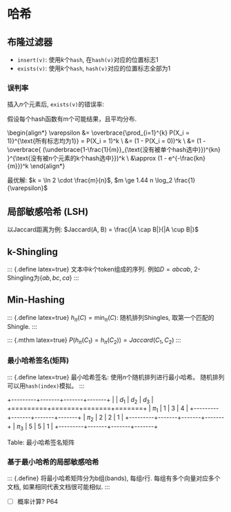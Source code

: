 # 哈希

## 布隆过滤器

* `insert(v)`: 使用$k$个`hash`, 在`hash(v)`对应的位置标志$1$
* `exists(v)`: 使用$k$个`hash`, `hash(v)`对应的位置标志全部为$1$

### 误判率

插入$n$个元素后, `exists(v)`的错误率:

假设每个hash函数有m个可能结果，且平均分布.

\begin{align*}
    \varepsilon
        &= \overbrace{\prod_{i=1}^{k} P(X_i = 1)}^{\text{所有标志均为1}}
         = P(X_i = 1)^k \\
        &= (1 - P(X_i = 0))^k \\
        &= (1 - \overbrace{
            (\underbrace{1-\frac{1}{m}}_{\text{没有被单个hash选中}})^{kn}
            }^{\text{没有被n个元素的k个hash选中}})^k \\
        &\approx (1 - e^{-\frac{kn}{m}})^k
\end{align*}

最优解: $k = \ln 2 \cdot \frac{m}{n}$, $m \ge 1.44 n \log_2 \frac{1}{\varepsilon}$

## 局部敏感哈希 (LSH)

以Jaccard距离为例: $Jaccard(A, B) = \frac{|A \cap B|}{|A \cup B|}$

## k-Shingling

::: {.define latex=true}
文本中$k$个token组成的序列.
例如$D = abcab$, 2-Shingling为$\{ab, bc, ca\}$
:::

## Min-Hashing

::: {.define latex=true}
$h_{\pi}(C) = \min_{\pi} (C)$: 随机排列Shingles, 取第一个匹配的Shingle.
:::

::: {.mthm latex=true}
$P(h_{\pi}(C_1) = h_{\pi}(C_2)) = Jaccard(C_1, C_2)$
:::

### 最小哈希签名(矩阵)

::: {.define latex=true}
最小哈希签名:
使用$n$个随机排列进行最小哈希。
随机排列可以用`hash(index)`模拟。
:::

+---------+-------+-------+-------+
|         | $d_1$ | $d_2$ | $d_3$ |
+=========+=======+=======+=======+
| $\pi_1$ |  1    |  3    |  4    |
+---------+-------+-------+-------+
| $\pi_2$ |  2    |  2    |  1    |
+---------+-------+-------+-------+
| $\pi_3$ |  5    |  5    |  1    |
+---------+-------+-------+-------+

Table: 最小哈希签名矩阵

### 基于最小哈希的局部敏感哈希

::: {.define}
将最小哈希矩阵分为b组(bands), 每组r行.
每组有多个向量对应多个文档, 如果相同代表文档很可能相似.
:::

- [ ] 概率计算? P64